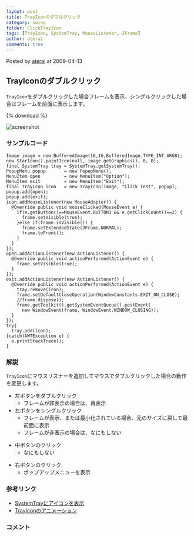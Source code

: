 ```yaml
---
layout: post
title: TrayIconのダブルクリック
category: swing
folder: ClickTrayIcon
tags: [TrayIcon, SystemTray, MouseListener, JFrame]
author: aterai
comments: true
---
```


Posted by [aterai](http://terai.xrea.jp/aterai.html) at 2009-04-13

## TrayIconのダブルクリック
`TrayIcon`をダブルクリックした場合フレームを表示、シングルクリックした場合はフレームを前面に表示します。

{% download %}

![screenshot](https://lh5.googleusercontent.com/_9Z4BYR88imo/TQTJK3dhHYI/AAAAAAAAAT8/1MUtk0Z-NQU/s800/ClickTrayIcon.png)

### サンプルコード
<pre class="prettyprint"><code>Image image = new BufferedImage(16,16,BufferedImage.TYPE_INT_ARGB);
new StarIcon().paintIcon(null, image.getGraphics(), 0, 0);
final SystemTray tray = SystemTray.getSystemTray();
PopupMenu popup       = new PopupMenu();
MenuItem open         = new MenuItem("Option");
MenuItem exit         = new MenuItem("Exit");
final TrayIcon icon   = new TrayIcon(image, "Click Test", popup);
popup.add(open);
popup.add(exit);
icon.addMouseListener(new MouseAdapter() {
  @Override public void mouseClicked(MouseEvent e) {
    if(e.getButton()==MouseEvent.BUTTON1 &amp;&amp; e.getClickCount()==2) {
      frame.setVisible(true);
    }else if(frame.isVisible()) {
      frame.setExtendedState(JFrame.NORMAL);
      frame.toFront();
    }
  }
});
open.addActionListener(new ActionListener() {
  @Override public void actionPerformed(ActionEvent e) {
    frame.setVisible(true);
  }
});
exit.addActionListener(new ActionListener() {
  @Override public void actionPerformed(ActionEvent e) {
    tray.remove(icon);
    frame.setDefaultCloseOperation(WindowConstants.EXIT_ON_CLOSE);
    //frame.dispose();
    frame.getToolkit().getSystemEventQueue().postEvent(
      new WindowEvent(frame, WindowEvent.WINDOW_CLOSING));
  }
});
try{
  tray.add(icon);
}catch(AWTException e) {
  e.printStackTrace();
}
</code></pre>

### 解説
`TrayIcon`にマウスリスナーを追加してマウスでダブルクリックした場合の動作を変更します。

- 左ボタンをダブルクリック
    - フレームが非表示の場合は、再表示
- 左ボタンをシングルクリック
    - フレームが表示、または最小化されている場合、元のサイズに戻して最前面に表示
    - フレームが非表示の場合は、なにもしない

<!-- dummy comment line for breaking list -->

- 中ボタンのクリック
    - なにもしない

<!-- dummy comment line for breaking list -->

- 右ボタンのクリック
    - ポップアップメニューを表示

<!-- dummy comment line for breaking list -->

### 参考リンク
- [SystemTrayにアイコンを表示](http://terai.xrea.jp/Swing/SystemTray.html)
- [TrayIconのアニメーション](http://terai.xrea.jp/Swing/AnimatedTrayIcon.html)

<!-- dummy comment line for breaking list -->

### コメント

